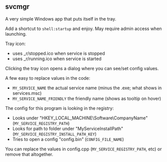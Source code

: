 ## svcmgr
A very simple Windows app that puts itself in the tray.

Add a shortcut to `shell:startup` and enjoy. May require admin access when launching.

Tray icon:
- uses _r/stopped.ico when service is stopped
- uses _r/running.ico when service is started

Clicking the tray icon opens a dialog where you can see/set config values.

A few easy to replace values in the code:
- `MY_SERVICE_NAME` the actual service name (minus the .exe; what shows in services.msc)
- `MY_SERVICE_NAME_FRIENDLY` the friendly name (shows as tooltip on hover)

The config for this program is looking in the registry:
- Looks under "HKEY_LOCAL_MACHINE\Software\CompanyName" (`MY_SERVICE_REGISTRY_PATH`)
- Looks for path to folder under "MyServiceInstallPath" (`MY_SERVICE_REGISTRY_INSTALL_PATH_KEY`)
- Tries to open a config "config.bin" (`CONFIG_FILE_NAME`)

You can replace the values in config.cpp (`MY_SERVICE_REGISTRY_PATH`, etc) or remove that altogether.
